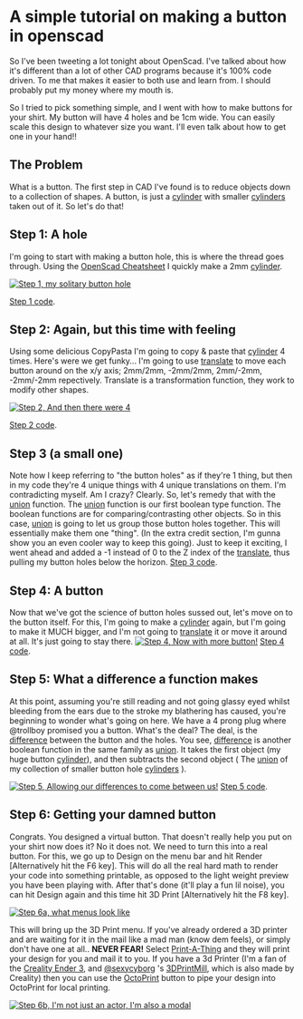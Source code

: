 # A simple tutorial on making a button in openscad

So I've been tweeting a lot tonight about OpenScad.  I've talked about how it's different than a lot of other CAD programs because it's 100% code driven.  To me that makes it easier to both use and learn from.  I should probably put my money where my mouth is.

So I tried to pick something simple, and I went with how to make buttons for your shirt.  My button will have 4 holes and be 1cm wide.  You can easily scale this design to whatever size you want.  I'll even talk about how to get one in your hand!!


##  The Problem

What is a button.  The first step in CAD I've found is to reduce objects down to a collection of shapes.  A button, is just a [cylinder](https://en.wikibooks.org/wiki/OpenSCAD_User_Manual/Primitive_Solids#cylinder "cylinder") with smaller [cylinders](https://en.wikibooks.org/wiki/OpenSCAD_User_Manual/Primitive_Solids#cylinder "cylinders") taken out of it.  So let's do that!

## Step 1: A hole

I'm going to start with making a button hole, this is where the thread goes through.  Using the [OpenScad Cheatsheet](https://openscad.org/cheatsheet/ "OpenScad Cheatsheet") I quickly make a 2mm [cylinder](https://en.wikibooks.org/wiki/OpenSCAD_User_Manual/Primitive_Solids#cylinder "cylinder").

[![Step 1, my solitary button hole](https://github.com/trollboy/OpenScad_Button/blob/main/step_1.png?raw=true "Step 1, my solitary button hole")](https://github.com/trollboy/OpenScad_Button/blob/main/step_1.png?raw=true "Step 1, my solitary button hole")

[Step 1 code](https://github.com/trollboy/OpenScad_Button/blob/main/step_1.scad "Step 1 code").

## Step 2: Again, but this time with feeling

Using some delicious CopyPasta I'm going to copy & paste that [cylinder](https://en.wikibooks.org/wiki/OpenSCAD_User_Manual/Primitive_Solids#cylinder "cylinder") 4 times. Here's were we get funky... I'm going to use [translate](https://en.wikibooks.org/wiki/OpenSCAD_User_Manual/Transformations#translate "translate") to move each button around on the x/y axis; 2mm/2mm, -2mm/2mm, 2mm/-2mm, -2mm/-2mm repectively.  Translate is a transformation function, they work to modify other shapes.

[![Step 2, And then there were 4](https://github.com/trollboy/OpenScad_Button/blob/main/step_2.png?raw=true "Step 2, And then there were 4")](https://github.com/trollboy/OpenScad_Button/blob/main/step_2.png?raw=true "Step 2, And then there were 4")

[Step 2 code](http://github.com "Step 2 code").

## Step 3 (a small one)

Note how I keep referring to "the button holes" as if they're 1 thing, but then in my code they're 4 unique things with 4 unique translations on them.  I'm contradicting myself. Am I crazy? Clearly.  So, let's remedy that with the [union](https://en.wikibooks.org/wiki/OpenSCAD_User_Manual/CSG_Modelling#union "union") function.   The [union](https://en.wikibooks.org/wiki/OpenSCAD_User_Manual/CSG_Modelling#union "union") function is our first boolean type function. The boolean functions are for comparing/contrasting other objects.  So in this case, [union](https://en.wikibooks.org/wiki/OpenSCAD_User_Manual/CSG_Modelling#union "union") is going to let us group those button holes together. This will essentially make them one "thing".  (In the extra credit section, I'm gunna show you an even cooler way to keep this going).  Just to keep it exciting, I went ahead and added a -1 instead of 0 to the Z index of the [translate](https://en.wikibooks.org/wiki/OpenSCAD_User_Manual/Transformations#translate "translate"), thus pulling my button holes below the horizon. 
[Step 3 code](https://github.com/trollboy/OpenScad_Button/blob/main/step_3.scad "Step 3 code").

## Step 4: A button

Now that we've got the science of button holes sussed out, let's move on to the button itself.  For this, I'm going to make a  [cylinder](https://en.wikibooks.org/wiki/OpenSCAD_User_Manual/Primitive_Solids#cylinder "cylinder") again, but I'm going to make it MUCH bigger, and I'm not going to  [translate](https://en.wikibooks.org/wiki/OpenSCAD_User_Manual/Transformations#translate "translate") it or move it around at all.  It's just going to stay there.
[![Step 4, Now with more button!](https://github.com/trollboy/OpenScad_Button/blob/main/step_4.png?raw=true "Step 4, Now with more button!")](https://github.com/trollboy/OpenScad_Button/blob/main/step_4.png?raw=true "Step 4, Now with more button!")
[Step 4 code](https://github.com/trollboy/OpenScad_Button/blob/main/step_4.scad "Step 4 code").

## Step 5: What a difference a function makes

At this point, assuming you're still reading and not going glassy eyed whilst bleeding from the ears due to the stroke my blathering has caused, you're beginning to wonder what's going on here.  We have a 4 prong plug where @trollboy promised you a button. What's the deal?  The deal, is the [difference](https://en.wikibooks.org/wiki/OpenSCAD_User_Manual/CSG_Modelling#difference "difference") between the button and the holes.  You see, [difference](https://en.wikibooks.org/wiki/OpenSCAD_User_Manual/CSG_Modelling#difference "difference") is another boolean function in the same family as [union](https://en.wikibooks.org/wiki/OpenSCAD_User_Manual/CSG_Modelling#union "union").  It takes the first object (my huge button [cylinder](https://en.wikibooks.org/wiki/OpenSCAD_User_Manual/Primitive_Solids#cylinder "cylinder")), and then subtracts the second object ( The [union](https://en.wikibooks.org/wiki/OpenSCAD_User_Manual/CSG_Modelling#union "union") of my collection of smaller button hole [cylinders](https://en.wikibooks.org/wiki/OpenSCAD_User_Manual/Primitive_Solids#cylinder "cylinders")  ).


[![Step 5, Allowing our differences to come between us!](https://github.com/trollboy/OpenScad_Button/blob/main/step_5.png?raw=true "Step 5, Allowing our differences to come between us!")](https://github.com/trollboy/OpenScad_Button/blob/main/step_5.png?raw=true "Step 5, Allowing our differences to come between us!")
[Step 5 code](https://github.com/trollboy/OpenScad_Button/blob/main/step_5.scad "Step 5 code").

## Step 6: Getting your damned button

Congrats. You designed a virtual button.  That doesn't really help you put on your shirt now does it? No it does not.  We need to turn this into a real button.  For this, we go up to Design on the menu bar and hit Render [Alternatively hit the F6 key].  This will do all the real hard math to render your code into something printable, as opposed to the light weight preview you have been playing with.  After that's done (it'll play a fun lil noise), you can hit Design again and this time hit 3D Print  [Alternatively hit the F8 key]. 

[![Step 6a, what menus look like](https://github.com/trollboy/OpenScad_Button/blob/main/step_6a.png?raw=true "Step 6a, what menus look like")](https://github.com/trollboy/OpenScad_Button/blob/main/step_6a.png?raw=true "Step 6a, what menus look like")

This will bring up the 3D Print menu.  If you've already ordered a 3D printer and are waiting for it in the mail like a mad man (know dem feels), or simply don't have one at all.. **NEVER FEAR!**  Select [Print-A-Thing](https://printathing.com/ "Print-A-Thing") and they will print your design for you and mail it to you.  If you have a 3d Printer (I'm a fan of the [Creality Ender 3](https://www.creality.com/goods-detail/ender-3-v2-3d-printer "Creality Ender 3"), and [@sexycyborg](https://github.com/sexycyborg "@sexycyborg") 's [3DPrintMill](https://www.creality.com/goods-detail/creality-3dprintmill-3d-printer "3DPrintMill"), which is also made by Creality) then you can use the [OctoPrint](https://octoprint.org/ "OctoPrint") button to pipe your design into OctoPrint for local printing.  

[![Step 6b, I'm not just an actor, I'm also a modal](https://github.com/trollboy/OpenScad_Button/blob/main/step_6b.png?raw=true "Step 6b, I'm not just an actor, I'm also a modal")](https://github.com/trollboy/OpenScad_Button/blob/main/step_6b.png?raw=true "Step 6b, I'm not just an actor, I'm also a modal")
